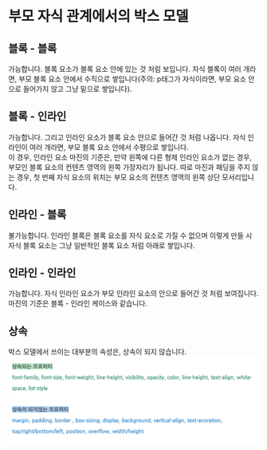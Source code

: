 # 부모 자식 관계에서의 박스 모델
## 블록 - 블록
가능합니다. 블록 요소가 블록 요소 안에 있는 것 처럼 보입니다. 자식 블록이 여러 개라면, 부모 블록 요소 안에서 수직으로 쌓입니다(주의: p태그가 자식이라면, 부모 요소 안으로 들어가지 않고 그냥 밑으로 쌓입니다).
## 블록 - 인라인
가능합니다. 그리고 인라인 요소가 블록 요소 안으로 들어간 것 처럼 나옵니다. 자식 인라인이 여러 개라면, 부모 블록 요소 안에서 수평으로 쌓입니다.  
이 경우, 인라인 요소 마진의 기준은, 만약 왼쪽에 다른 형제 인라인 요소가 없는 경우, 부모인 블록 요소의 컨텐츠 영역의 왼쪽 가장자리가 됩니다. 따로 마진과 패딩을 주지 않는 경우, 첫 번째 자식 요소의 위치는 부모 요소의 컨텐츠 영역의 왼쪽 상단 모서리입니다.
## 인라인 - 블록
불가능합니다. 인라인 블록은 블록 요소를 자식 요소로 가질 수 없으며 이렇게 만들 시 자식 블록 요소는 그냥 일반적인 블록 요소 처럼 아래로 쌓입니다.
## 인라인 - 인라인
가능합니다. 자식 인라인 요소가 부모 인라인 요소의 안으로 들어간 것 처럼 보여집니다. 마진의 기준은 블록 - 인라인 케이스와 같습니다.
## 상속
박스 모델에서 쓰이는 대부분의 속성은, 상속이 되지 않습니다. 
![img55](./img/55.png) 